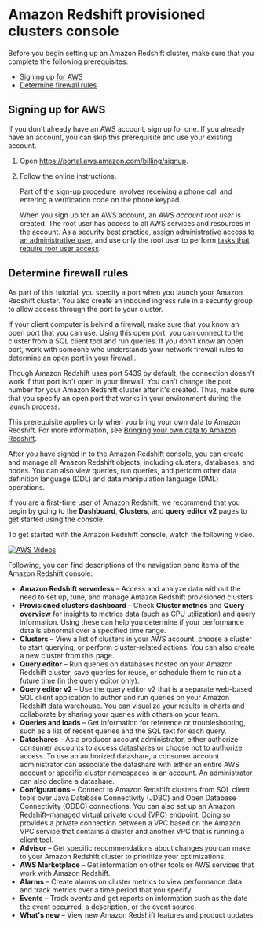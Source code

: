 # Amazon Redshift provisioned clusters console<a name="console"></a>

Before you begin setting up an Amazon Redshift cluster, make sure that you complete the following prerequisites: 
+ [Signing up for AWS](#provisioned-prereq-signup)
+ [Determine firewall rules](#rs-gsg-prereq-firewall-rules)

## Signing up for AWS<a name="provisioned-prereq-signup"></a>

If you don't already have an AWS account, sign up for one\. If you already have an account, you can skip this prerequisite and use your existing account\.

1. Open [https://portal\.aws\.amazon\.com/billing/signup](https://portal.aws.amazon.com/billing/signup)\.

1. Follow the online instructions\.

   Part of the sign\-up procedure involves receiving a phone call and entering a verification code on the phone keypad\.

   When you sign up for an AWS account, an *AWS account root user* is created\. The root user has access to all AWS services and resources in the account\. As a security best practice, [assign administrative access to an administrative user](https://docs.aws.amazon.com/singlesignon/latest/userguide/getting-started.html), and use only the root user to perform [tasks that require root user access](https://docs.aws.amazon.com/accounts/latest/reference/root-user-tasks.html)\.

## Determine firewall rules<a name="rs-gsg-prereq-firewall-rules"></a>

As part of this tutorial, you specify a port when you launch your Amazon Redshift cluster\. You also create an inbound ingress rule in a security group to allow access through the port to your cluster\.

If your client computer is behind a firewall, make sure that you know an open port that you can use\. Using this open port, you can connect to the cluster from a SQL client tool and run queries\. If you don't know an open port, work with someone who understands your network firewall rules to determine an open port in your firewall\. 

Though Amazon Redshift uses port 5439 by default, the connection doesn't work if that port isn't open in your firewall\. You can't change the port number for your Amazon Redshift cluster after it's created\. Thus, make sure that you specify an open port that works in your environment during the launch process\.

This prerequisite applies only when you bring your own data to Amazon Redshift\. For more information, see [Bringing your own data to Amazon Redshift](bring-own-data.md)\.

After you have signed in to the Amazon Redshift console, you can create and manage all Amazon Redshift objects, including clusters, databases, and nodes\. You can also view queries, run queries, and perform other data definition language \(DDL\) and data manipulation language \(DML\) operations\.

If you are a first\-time user of Amazon Redshift, we recommend that you begin by going to the **Dashboard**, **Clusters**, and **query editor v2** pages to get started using the console\. 

To get started with the Amazon Redshift console, watch the following video\. 

[![AWS Videos](http://img.youtube.com/vi/https://www.youtube.com/embed/fr-sAHyKjE0/0.jpg)](http://www.youtube.com/watch?v=https://www.youtube.com/embed/fr-sAHyKjE0)

Following, you can find descriptions of the navigation pane items of the Amazon Redshift console:
+ **Amazon Redshift serverless** – Access and analyze data without the need to set up, tune, and manage Amazon Redshift provisioned clusters\.
+ **Provisioned clusters dashboard** – Check **Cluster metrics** and **Query overview** for insights to metrics data \(such as CPU utilization\) and query information\. Using these can help you determine if your performance data is abnormal over a specified time range\.
+ **Clusters** – View a list of clusters in your AWS account, choose a cluster to start querying, or perform cluster\-related actions\. You can also create a new cluster from this page\.
+ **Query editor** – Run queries on databases hosted on your Amazon Redshift cluster, save queries for reuse, or schedule them to run at a future time \(in the query editor only\)\. 
+ **Query editor v2** – Use the query editor v2 that is a separate web\-based SQL client application to author and run queries on your Amazon Redshift data warehouse\. You can visualize your results in charts and collaborate by sharing your queries with others on your team\. 
+ **Queries and loads** – Get information for reference or troubleshooting, such as a list of recent queries and the SQL text for each query\.
+ **Datashares** – As a producer account administrator, either authorize consumer accounts to access datashares or choose not to authorize access\. To use an authorized datashare, a consumer account administrator can associate the datashare with either an entire AWS account or specific cluster namespaces in an account\. An administrator can also decline a datashare\.
+ **Configurations** – Connect to Amazon Redshift clusters from SQL client tools over Java Database Connectivity \(JDBC\) and Open Database Connectivity \(ODBC\) connections\. You can also set up an Amazon Redshift–managed virtual private cloud \(VPC\) endpoint\. Doing so provides a private connection between a VPC based on the Amazon VPC service that contains a cluster and another VPC that is running a client tool\. 
+ **Advisor** – Get specific recommendations about changes you can make to your Amazon Redshift cluster to prioritize your optimizations\.
+ **AWS Marketplace** – Get information on other tools or AWS services that work with Amazon Redshift\.
+ **Alarms** – Create alarms on cluster metrics to view performance data and track metrics over a time period that you specify\.
+ **Events** – Track events and get reports on information such as the date the event occurred, a description, or the event source\.
+ **What's new** – View new Amazon Redshift features and product updates\.